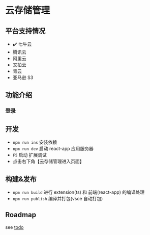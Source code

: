 # 云存储管理

## 平台支持情况

- ✔️ 七牛云
- 腾讯云
- 阿里云
- 又拍云
- 青云
- 亚马逊 S3

## 功能介绍

### 登录

## 开发

- `npm run ins` 安装依赖
- `npm run dev` 启动 react-app 应用服务器
- `F5` 启动 扩展调试
- 点击右下角【云存储管理进入页面】

## 构建&发布

- `npm run build` 进行 extension(ts) 和 前端(react-app) 的编译处理
- `npm run publish` 编译并打包(vsce 自动打包)

## Roadmap

see [todo](./docs/todo.md)
